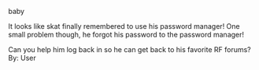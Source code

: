 baby

It looks like skat finally remembered to use his password manager! One small problem though, he forgot his password to the password manager!

Can you help him log back in so he can get back to his favorite RF forums?
By:
User

